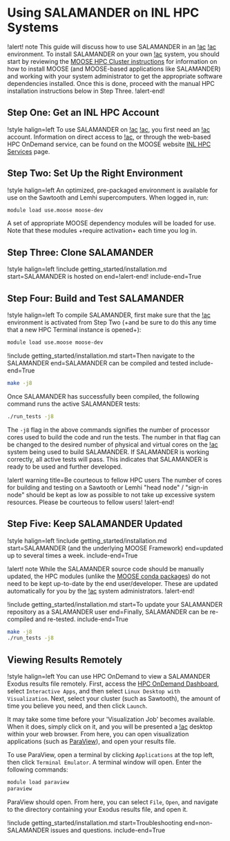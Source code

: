 # Using SALAMANDER on INL HPC Systems

!alert! note
This guide will discuss how to use SALAMANDER in an [!ac](INL) [!ac](HPC) environment. To
install SALAMANDER on your own [!ac](HPC) system, you should start by reviewing the
[MOOSE HPC Cluster instructions](https://mooseframework.inl.gov/getting_started/installation/hpc_install_moose.html)
for information on how to install MOOSE (and MOOSE-based applications like SALAMANDER) and working with
your system administrator to get the appropriate software dependencies installed. Once this is done,
proceed with the manual HPC installation instructions below in Step Three.
!alert-end!

## Step One: Get an INL HPC Account

!style halign=left
To use SALAMANDER on [!ac](INL) [!ac](HPC), you first need an [!ac](HPC) account. Information on direct
access to [!ac](HPC), or through the web-based HPC OnDemand service, can be found on the
MOOSE website [INL HPC Services](https://mooseframework.inl.gov/help/inl/index.html) page.

## Step Two: Set Up the Right Environment

!style halign=left
An optimized, pre-packaged environment is available for use on the Sawtooth and Lemhi supercomputers.
When logged in, run:

```bash
module load use.moose moose-dev
```

A set of appropriate MOOSE dependency modules will be loaded for use. Note that these modules
+require activation+ each time you log in.

## Step Three: Clone SALAMANDER

<!-- Re-use the clone instructions from the main getting started instructions here -->

!style halign=left
!include getting_started/installation.md start=SALAMANDER is hosted on end=!alert-end! include-end=True

## Step Four: Build and Test SALAMANDER

!style halign=left
To compile SALAMANDER, first make sure that the [!ac](HPC) environment is activated from Step Two (+and be sure to do this any time that a new HPC Terminal instance is opened+):

```bash
module load use.moose moose-dev
```

<!-- Re-use the bulk of the build and test section from the main getting started instructions here -->

!include getting_started/installation.md start=Then navigate to the SALAMANDER end=SALAMANDER can be compiled and tested include-end=True

```bash
make -j8
```

Once SALAMANDER has successfully been compiled, the following command runs the active SALAMANDER tests:

```bash
./run_tests -j8
```

The `-j8` flag in the above commands signifies the number of processor cores used to build the code
and run the tests. The number in that flag can be changed to the desired number of physical and
virtual cores on the [!ac](HPC) system being used to build SALAMANDER. If SALAMANDER is working correctly, all
active tests will pass. This indicates that SALAMANDER is ready to be used and further developed.

!alert! warning title=Be courteous to fellow HPC users
The number of cores for building and testing on a Sawtooth or Lemhi "head node" / "sign-in node"
should be kept as low as possible to not take up excessive system resources. Please be courteous to
fellow users!
!alert-end!

## Step Five: Keep SALAMANDER Updated

<!-- Re-use the bulk of the update section from the main getting started instructions here -->

!style halign=left
!include getting_started/installation.md start=SALAMANDER (and the underlying MOOSE Framework) end=updated up to several times a week. include-end=True

!alert! note
While the SALAMANDER source code should be manually updated, the HPC modules (unlike the
[MOOSE conda packages](https://mooseframework.inl.gov/getting_started/installation/conda.html)) do
not need to be kept up-to-date by the end user/developer. These are updated automatically for you by
the [!ac](HPC) system administrators.
!alert-end!

!include getting_started/installation.md start=To update your SALAMANDER repository as a SALAMANDER user end=Finally, SALAMANDER can be re-compiled and re-tested. include-end=True

```bash
make -j8
./run_tests -j8
```

## Viewing Results Remotely

!style halign=left
You can use HPC OnDemand to view a SALAMANDER Exodus results file remotely. First, access the
[HPC OnDemand Dashboard](https://hpcondemand.inl.gov/pun/sys/dashboard), select `Interactive Apps`,
and then select `Linux Desktop with Visualization`. Next, select your cluster (such as Sawtooth),
the amount of time you believe you need, and then click `Launch`.

It may take some time before your 'Visualization Job' becomes available. When it does, simply click
on it, and you will be presented a [!ac](GUI) desktop within your web browser. From here, you can
open visualization applications (such as [ParaView](https://www.paraview.org/)), and open your
results file.

To use ParaView, open a terminal by clicking `Applications` at the top left, then click
`Terminal Emulator`. A terminal window will open. Enter the following commands:

```bash
module load paraview
paraview
```

ParaView should open. From here, you can select `File`, `Open`, and navigate to the directory
containing your Exodus results file, and open it.

<!-- Include troubleshooting section from main getting started  -->

!include getting_started/installation.md start=Troubleshooting end=non-SALAMANDER issues and questions. include-end=True

